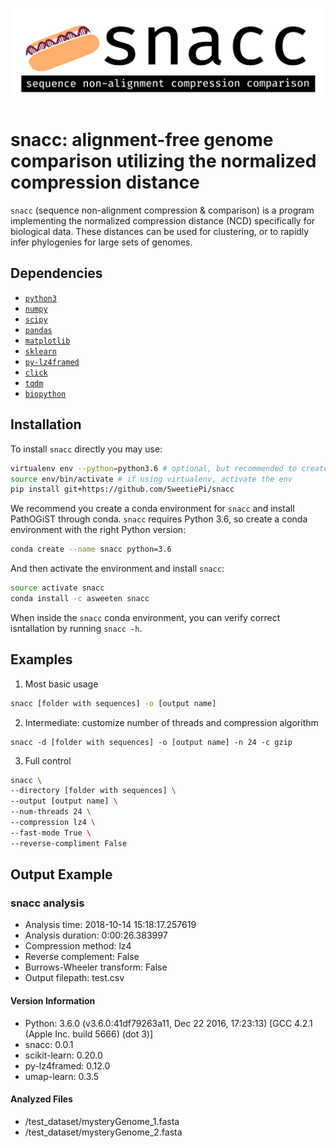 ![logo](https://github.com/SweetiePi/bioncd-hackseq/blob/master/logo/snacc-header.jpg)
# snacc: alignment-free genome comparison utilizing the normalized compression distance
`snacc` (sequence non-alignment compression & comparison) is a program implementing the normalized compression distance (NCD) specifically for biological data. These distances can be used for clustering, or to rapidly infer phylogenies for large sets of genomes.

## Dependencies

- [`python3`](https://python.org)
- [`numpy`](https://numpy.org)
- [`scipy`](https://scipy.org)
- [`pandas`](https://pandas.pydata.org)
- [`matplotlib`](https://matplotlib.org)
- [`sklearn`](http://scikit-learn.org/stable/)
- [`py-lz4framed`](https://github.com/Iotic-Labs/py-lz4framed)
- [`click`](https://click.palletsprojects.com/en/7.x/)
- [`tqdm`](https://pypi.org/project/tqdm/)
- [`biopython`](https://biopython.org/)

## Installation

To install `snacc` directly you may use:
    
```bash
virtualenv env --python=python3.6 # optional, but recommended to create a clean environment
source env/bin/activate # if using virtualenv, activate the env
pip install git+https://github.com/SweetiePi/snacc
```
    
We recommend you create a conda environment for `snacc` and install PathOGiST through conda.
`snacc` requires Python 3.6, so create a conda environment with the right Python version:
```bash
conda create --name snacc python=3.6
```
And then activate the environment and install `snacc`:
```bash
source activate snacc
conda install -c asweeten snacc
```
When inside the `snacc` conda environment, you can verify correct isntallation by running `snacc -h`.

## Examples

1) Most basic usage
```bash
snacc [folder with sequences] -o [output name]
```
2) Intermediate: customize number of threads and compression algorithm
```
snacc -d [folder with sequences] -o [output name] -n 24 -c gzip
```
3) Full control
```bash
snacc \
--directory [folder with sequences] \
--output [output name] \
--num-threads 24 \
--compression lz4 \
--fast-mode True \
--reverse-compliment False
```

## Output Example
### snacc analysis
* Analysis time: 2018-10-14 15:18:17.257619
* Analysis duration: 0:00:26.383997
* Compression method: lz4
* Reverse complement: False
* Burrows-Wheeler transform: False
* Output filepath: test.csv

#### Version Information
* Python: 3.6.0 (v3.6.0:41df79263a11, Dec 22 2016, 17:23:13) [GCC 4.2.1 (Apple Inc. build 5666) (dot 3)]
* snacc: 0.0.1
* scikit-learn: 0.20.0
* py-lz4framed: 0.12.0
* umap-learn: 0.3.5

#### Analyzed Files
* /test_dataset/mysteryGenome_1.fasta
* /test_dataset/mysteryGenome_2.fasta
